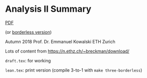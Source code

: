 # Analysis II Summary

[PDF](https://github.com/mmathys/analysis-ii-summary/raw/master/dist/three.pdf)

(or [borderless version](https://github.com/mmathys/analysis-ii-summary/raw/master/dist/three-borderless.pdf))


Autumn 2018 Prof. Dr. Emmanuel Kowalski ETH Zurich

Lots of content from https://n.ethz.ch/~breckman/download/

`draft.tex`: for working

`lean.tex`: print version (compile 3-to-1 with `make three-borderless`)
